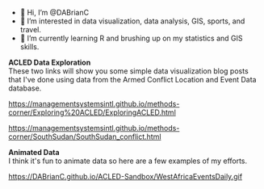 - 👋 Hi, I’m @DABrianC
- 👀 I’m interested in data visualization, data analysis, GIS, sports, and travel.
- 🌱 I’m currently learning R and brushing up on my statistics and GIS skills.

**ACLED Data Exploration** <br>
These two links will show you some simple data visualization blog posts that I've done using data from the Armed Conflict Location and Event Data database.

https://managementsystemsintl.github.io/methods-corner/Exploring%20ACLED/ExploringACLED.html

https://managementsystemsintl.github.io/methods-corner/SouthSudan/SouthSudan_conflict.html

**Animated Data** <br>
I think it's fun to animate data so here are a few examples of my efforts.

https://DABrianC.github.io/ACLED-Sandbox/WestAfricaEventsDaily.gif 



<!---
DABrianC/DABrianC is a ✨ special ✨ repository because its `README.md` (this file) appears on your GitHub profile.
You can click the Preview link to take a look at your changes.
--->
